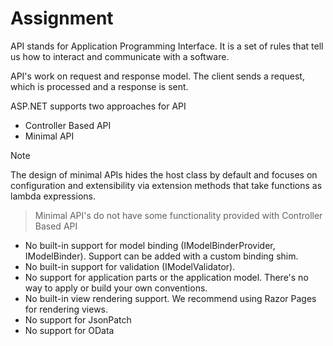 # Assignment

API stands for Application Programming Interface. It is a set of rules that tell us how to interact and communicate with a software.

API's work on request and response model. The client sends a request, which is processed and a response is sent.

ASP.NET supports two approaches for API
- Controller Based API
- Minimal API

> [!Note]
> The design of minimal APIs hides the host class by default and focuses on configuration and extensibility via extension methods that take functions as lambda
> expressions.

> Minimal API's do not have some functionality provided with Controller Based API

- No built-in support for model binding (IModelBinderProvider, IModelBinder). Support can be added with a custom binding shim.
- No built-in support for validation (IModelValidator).
- No support for application parts or the application model. There's no way to apply or build your own conventions.
- No built-in view rendering support. We recommend using Razor Pages for rendering views.
- No support for JsonPatch
- No support for OData
